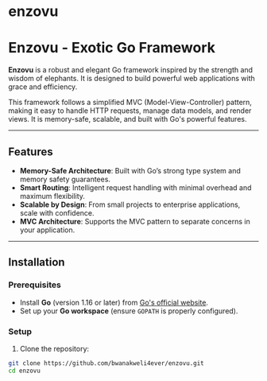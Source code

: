 # enzovu
# Enzovu - Exotic Go Framework

**Enzovu** is a robust and elegant Go framework inspired by the strength and wisdom of elephants. It is designed to build powerful web applications with grace and efficiency.

This framework follows a simplified MVC (Model-View-Controller) pattern, making it easy to handle HTTP requests, manage data models, and render views. It is memory-safe, scalable, and built with Go's powerful features.

---

## Features

- **Memory-Safe Architecture**: Built with Go’s strong type system and memory safety guarantees.
- **Smart Routing**: Intelligent request handling with minimal overhead and maximum flexibility.
- **Scalable by Design**: From small projects to enterprise applications, scale with confidence.
- **MVC Architecture**: Supports the MVC pattern to separate concerns in your application.

---

## Installation

### Prerequisites

- Install **Go** (version 1.16 or later) from [Go's official website](https://golang.org/dl/).
- Set up your **Go workspace** (ensure `GOPATH` is properly configured).

### Setup

1. Clone the repository:

```bash
git clone https://github.com/bwanakweli4ever/enzovu.git
cd enzovu
